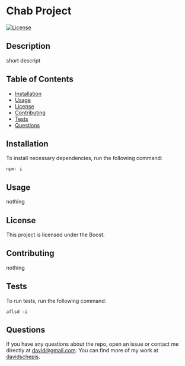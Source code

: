 # Chab Project
[![License](https://img.shields.io/badge/License-Boost_1.0-lightblue.svg)](https://www.boost.org/LICENSE_1_0.txt)

## Description
short descript

## Table of Contents

- [Installation](#installation)
- [Usage](#usage)
- [License](#license)
- [Contributing](#contributing)
- [Tests](#tests)
- [Questions](#questions)

 ## Installation
To install necessary dependencies, run the following command:

```
npm- i
```

 ## Usage
nothing

 ## License
This project is licensed under the Boost.

 ## Contributing
nothing

 ## Tests
To run tests, run the following command:

```
aflsd -i
```

 ## Questions
If you have any questions about the repo, open an issue or contact me directly at [david@gmail.com](mailto:david@gmail.com).
You can find more of my work at [davidschepis](https://github.com/davidschepis).